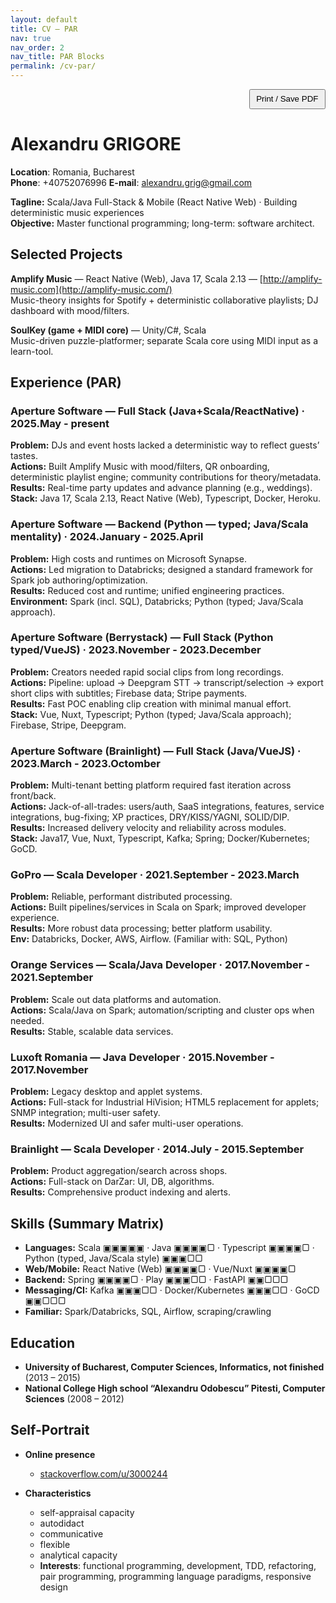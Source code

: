 ```yaml
---
layout: default
title: CV — PAR
nav: true
nav_order: 2
nav_title: PAR Blocks
permalink: /cv-par/
---
```


<p class="noprint" style="text-align:right;margin:0;">
  <button onclick="window.print()" style="padding:.4rem .6rem;cursor:pointer;">Print / Save PDF</button>
</p>

Alexandru GRIGORE
======

**Location**: Romania, Bucharest  
**Phone**: +40752076996  **E-mail**: [alexandru.grig@gmail.com](mailto:alexandru.grig@gmail.com)

**Tagline:** Scala/Java Full-Stack & Mobile (React Native Web) · Building deterministic music experiences  
**Objective:** Master functional programming; long-term: software architect.

## Selected Projects
**Amplify Music** — React Native (Web), Java 17, Scala 2.13 — [http://amplify-music.com](http://amplify-music.com/)  
Music-theory insights for Spotify + deterministic collaborative playlists; DJ dashboard with mood/filters.

**SoulKey (game + MIDI core)** — Unity/C#, Scala  
Music-driven puzzle-platformer; separate Scala core using MIDI input as a learn-tool.

## Experience (PAR)

### Aperture Software — Full Stack (Java+Scala/ReactNative) · 2025.May - present
**Problem:** DJs and event hosts lacked a deterministic way to reflect guests’ tastes.  
**Actions:** Built Amplify Music with mood/filters, QR onboarding, deterministic playlist engine; community contributions for theory/metadata.  
**Results:** Real-time party updates and advance planning (e.g., weddings).  
**Stack:** Java 17, Scala 2.13, React Native (Web), Typescript, Docker, Heroku.

### Aperture Software — Backend (Python — typed; Java/Scala mentality) · 2024.January - 2025.April
**Problem:** High costs and runtimes on Microsoft Synapse.  
**Actions:** Led migration to Databricks; designed a standard framework for Spark job authoring/optimization.  
**Results:** Reduced cost and runtime; unified engineering practices.  
**Environment:** Spark (incl. SQL), Databricks; Python (typed; Java/Scala approach).

### Aperture Software (Berrystack) — Full Stack (Python typed/VueJS) · 2023.November - 2023.December
**Problem:** Creators needed rapid social clips from long recordings.  
**Actions:** Pipeline: upload → Deepgram STT → transcript/selection → export short clips with subtitles; Firebase data; Stripe payments.  
**Results:** Fast POC enabling clip creation with minimal manual effort.  
**Stack:** Vue, Nuxt, Typescript; Python (typed; Java/Scala approach); Firebase, Stripe, Deepgram.

### Aperture Software (Brainlight) — Full Stack (Java/VueJS) · 2023.March - 2023.Octomber
**Problem:** Multi-tenant betting platform required fast iteration across front/back.  
**Actions:** Jack-of-all-trades: users/auth, SaaS integrations, features, service integrations, bug-fixing; XP practices, DRY/KISS/YAGNI, SOLID/DIP.  
**Results:** Increased delivery velocity and reliability across modules.  
**Stack:** Java17, Vue, Nuxt, Typescript, Kafka; Spring; Docker/Kubernetes; GoCD.

### GoPro — Scala Developer · 2021.September - 2023.March
**Problem:** Reliable, performant distributed processing.  
**Actions:** Built pipelines/services in Scala on Spark; improved developer experience.  
**Results:** More robust data processing; better platform usability.  
**Env:** Databricks, Docker, AWS, Airflow. (Familiar with: SQL, Python)

### Orange Services — Scala/Java Developer · 2017.November - 2021.September
**Problem:** Scale out data platforms and automation.  
**Actions:** Scala/Java on Spark; automation/scripting and cluster ops when needed.  
**Results:** Stable, scalable data services.

### Luxoft Romania — Java Developer · 2015.November - 2017.November
**Problem:** Legacy desktop and applet systems.  
**Actions:** Full-stack for Industrial HiVision; HTML5 replacement for applets; SNMP integration; multi-user safety.  
**Results:** Modernized UI and safer multi-user operations.

### Brainlight — Scala Developer · 2014.July - 2015.September
**Problem:** Product aggregation/search across shops.  
**Actions:** Full-stack on DarZar: UI, DB, algorithms.  
**Results:** Comprehensive product indexing and alerts.

## Skills (Summary Matrix)

- **Languages:** Scala ▣▣▣▣▣ · Java ▣▣▣▣▢ · Typescript ▣▣▣▣▢ · Python (typed, Java/Scala style) ▣▣▣▢▢  
- **Web/Mobile:** React Native (Web) ▣▣▣▣▢ · Vue/Nuxt ▣▣▣▣▢  
- **Backend:** Spring ▣▣▣▣▢ · Play ▣▣▣▢▢ · FastAPI ▣▣▢▢▢  
- **Messaging/CI:** Kafka ▣▣▣▢▢ · Docker/Kubernetes ▣▣▣▢▢ · GoCD ▣▣▢▢▢  
- **Familiar:** Spark/Databricks, SQL, Airflow, scraping/crawling

## Education

- **University of Bucharest, Computer Sciences, Informatics, not finished** (2013 – 2015) 
- **National College High school “Alexandru Odobescu” Pitesti, Computer Sciences** (2008 – 2012) 

## Self-Portrait

- **Online presence** 
    - [stackoverflow.com/u/3000244](https://stackoverflow.com/users/3000244)

- **Characteristics** 
    - self-appraisal capacity 
    - autodidact 
    - communicative
    - flexible 
    - analytical capacity 
    - **Interests**: functional programming, development, TDD, refactoring, pair programming, programming language paradigms, responsive design


